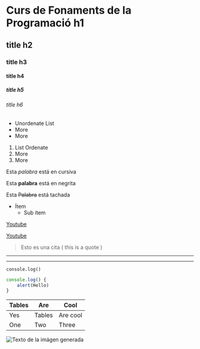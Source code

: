 <!-- Títulos -->
# Curs de Fonaments de la Programació h1
## title h2
### title h3
#### title h4
##### title h5
###### title h6


<!-- Lista Desordenada -->
* Unordenate List
* More
* More

<!-- Lista Ordenada -->
1. List Ordenate
2. More
3. More


<!-- Letra Cursiva -->
Esta *palabra* está en cursiva

<!-- Letra Negrita -->
Esta **palabra** está en negrita

<!-- Letra Tachada -->
Esta ~~Palabra~~ está tachada


<!-- Crear un sub Ítem -->
* Ítem
    * Sub ítem <!-- Pulsando Tabulador -->


<!-- Añadir un enlaçe a una palabra o frase -->
[Youtube](https://www.youtube.com/)

<!-- Lo mimo que arriba pero con un "Título" que saldrá cuando el cursor esté encima del enlaçe -->
[Youtube](https://www.youtube.com/ "ByToni")


<!-- Generar Citas -->
> Esto es una cita ( this is a quote )


<!-- Generar línea de separación -->
<!-- Con 3 guiones -->
---
<!-- Con 3 guiones bajos ( son lo mismo ) -->
___


<!-- Escribir Código ( se hace entre 2 tildes abiertas-->
`console.log()`

<!-- Escribir código en un bloque -->

```javascript
console.log() {
    alert(Hello)
}
```

<!-- Crear una tabla -->

| Tables | Are | Cool |
|--------|-----|------|
| Yes | Tables| Are cool |
| One | Two | Three|


<!-- Generar una imágen ( También se le puede añadir un título ) -->
![Texto de la imágen generada](https://images.pexels.com/photos/1181244/pexels-photo-1181244.jpeg?cs=srgb&dl=pexels-christina-morillo-1181244.jpg&fm=jpg)


<!-- GITHUB MARKDOWN -->

